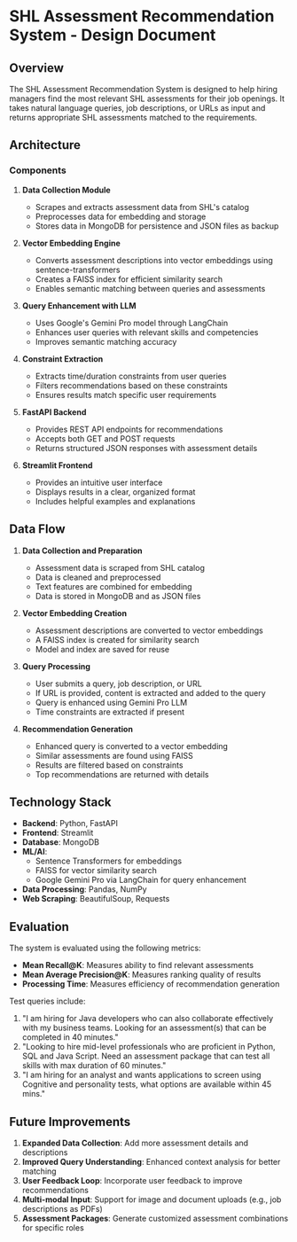 # SHL Assessment Recommendation System - Design Document

## Overview
The SHL Assessment Recommendation System is designed to help hiring managers find the most relevant SHL assessments for their job openings. It takes natural language queries, job descriptions, or URLs as input and returns appropriate SHL assessments matched to the requirements.

## Architecture

### Components
1. **Data Collection Module**
   - Scrapes and extracts assessment data from SHL's catalog
   - Preprocesses data for embedding and storage
   - Stores data in MongoDB for persistence and JSON files as backup

2. **Vector Embedding Engine**
   - Converts assessment descriptions into vector embeddings using sentence-transformers
   - Creates a FAISS index for efficient similarity search
   - Enables semantic matching between queries and assessments

3. **Query Enhancement with LLM**
   - Uses Google's Gemini Pro model through LangChain
   - Enhances user queries with relevant skills and competencies
   - Improves semantic matching accuracy

4. **Constraint Extraction**
   - Extracts time/duration constraints from user queries
   - Filters recommendations based on these constraints
   - Ensures results match specific user requirements

5. **FastAPI Backend**
   - Provides REST API endpoints for recommendations
   - Accepts both GET and POST requests
   - Returns structured JSON responses with assessment details

6. **Streamlit Frontend**
   - Provides an intuitive user interface
   - Displays results in a clear, organized format
   - Includes helpful examples and explanations

## Data Flow

1. **Data Collection and Preparation**
   - Assessment data is scraped from SHL catalog
   - Data is cleaned and preprocessed
   - Text features are combined for embedding
   - Data is stored in MongoDB and as JSON files

2. **Vector Embedding Creation**
   - Assessment descriptions are converted to vector embeddings
   - A FAISS index is created for similarity search
   - Model and index are saved for reuse

3. **Query Processing**
   - User submits a query, job description, or URL
   - If URL is provided, content is extracted and added to the query
   - Query is enhanced using Gemini Pro LLM
   - Time constraints are extracted if present

4. **Recommendation Generation**
   - Enhanced query is converted to a vector embedding
   - Similar assessments are found using FAISS
   - Results are filtered based on constraints
   - Top recommendations are returned with details

## Technology Stack

- **Backend**: Python, FastAPI
- **Frontend**: Streamlit
- **Database**: MongoDB
- **ML/AI**: 
  - Sentence Transformers for embeddings
  - FAISS for vector similarity search
  - Google Gemini Pro via LangChain for query enhancement
- **Data Processing**: Pandas, NumPy
- **Web Scraping**: BeautifulSoup, Requests

## Evaluation

The system is evaluated using the following metrics:
- **Mean Recall@K**: Measures ability to find relevant assessments
- **Mean Average Precision@K**: Measures ranking quality of results
- **Processing Time**: Measures efficiency of recommendation generation

Test queries include:
1. "I am hiring for Java developers who can also collaborate effectively with my business teams. Looking for an assessment(s) that can be completed in 40 minutes."
2. "Looking to hire mid-level professionals who are proficient in Python, SQL and Java Script. Need an assessment package that can test all skills with max duration of 60 minutes."
3. "I am hiring for an analyst and wants applications to screen using Cognitive and personality tests, what options are available within 45 mins."

## Future Improvements

1. **Expanded Data Collection**: Add more assessment details and descriptions
2. **Improved Query Understanding**: Enhanced context analysis for better matching
3. **User Feedback Loop**: Incorporate user feedback to improve recommendations
4. **Multi-modal Input**: Support for image and document uploads (e.g., job descriptions as PDFs)
5. **Assessment Packages**: Generate customized assessment combinations for specific roles 